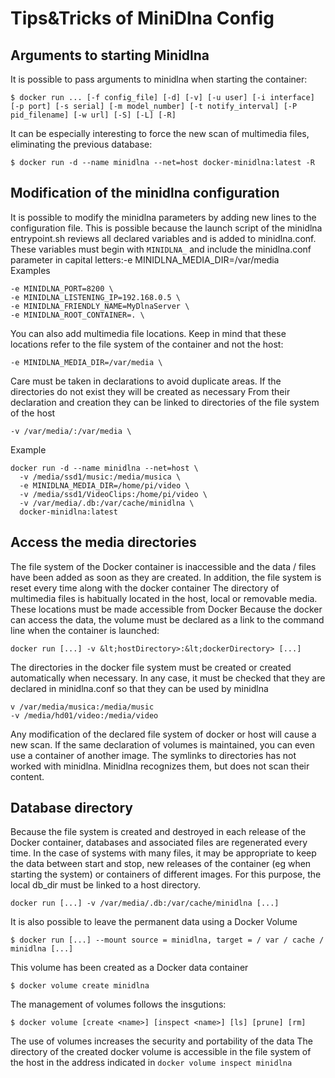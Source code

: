# Tips&Tricks of MiniDlna Config 
## Arguments to starting Minidlna
It is possible to pass arguments to minidlna when starting the container:

```
$ docker run ... [-f config_file] [-d] [-v] [-u user] [-i interface] [-p port] [-s serial] [-m model_number] [-t notify_interval] [-P pid_filename] [-w url] [-S] [-L] [-R]
```

It can be especially interesting to force the new scan of multimedia files, eliminating the previous database:
```
$ docker run -d --name minidlna --net=host docker-minidlna:latest -R
```
## Modification of the minidlna configuration
It is possible to modify the minidlna parameters by adding new lines to the configuration file. This is possible because the launch script of the minidlna entrypoint.sh reviews all declared variables and is added to minidlna.conf. These variables must begin with ```MINIDLNA_``` and include the minidlna.conf parameter in capital letters:-e MINIDLNA_MEDIA_DIR=/var/media \
Examples
```
-e MINIDLNA_PORT=8200 \
-e MINIDLNA_LISTENING_IP=192.168.0.5 \
-e MINIDLNA_FRIENDLY_NAME=MyDlnaServer \
-e MINIDLNA_ROOT_CONTAINER=. \
```
You can also add multimedia file locations. Keep in mind that these locations refer to the file system of the container and not the host:
```
-e MINIDLNA_MEDIA_DIR=/var/media \
```
Care must be taken in declarations to avoid duplicate areas.
If the directories do not exist they will be created as necessary
From their declaration and creation they can be linked to directories of the file system of the host
```
-v /var/media/:/var/media \
```
Example
```
docker run -d --name minidlna --net=host \ 
  -v /media/ssd1/music:/media/musica \ 
  -e MINIDLNA_MEDIA_DIR=/home/pi/video \ 
  -v /media/ssd1/VideoClips:/home/pi/video \ 
  -v /var/media/.db:/var/cache/minidlna \ 
  docker-minidlna:latest
```
## Access the media directories
The file system of the Docker container is inaccessible and the data / files have been added as soon as they are created. In addition, the file system is reset every time along with the docker container
The directory of multimedia files is habitually located in the host, local or removable media. These locations must be made accessible from Docker
Because the docker can access the data, the volume must be declared as a link to the command line when the container is launched:
```
docker run [...] -v &lt;hostDirectory>:&lt;dockerDirectory> [...]
```
The directories in the docker file system must be created or created automatically when necessary. In any case, it must be checked that they are declared in minidlna.conf so that they can be used by minidlna
```
v /var/media/musica:/media/music
-v /media/hd01/video:/media/video
```
Any modification of the declared file system of docker or host will cause a new scan. If the same declaration of volumes is maintained, you can even use a container of another image.
The symlinks to directories has not worked with minidlna. Minidlna recognizes them, but does not scan their content.
## Database directory
Because the file system is created and destroyed in each release of the Docker container, databases and associated files are regenerated every time. In the case of systems with many files, it may be appropriate to keep the data between start and stop, new releases of the container (eg when starting the system) or containers of different images. For this purpose, the local db_dir must be linked to a host directory.
```
docker run [...] -v /var/media/.db:/var/cache/minidlna [...]
```
It is also possible to leave the permanent data using a Docker Volume
```
$ docker run [...] --mount source = minidlna, target = / var / cache / minidlna [...]
```
This volume has been created as a Docker data container
```
$ docker volume create minidlna
```
The management of volumes follows the insgutions:
```
$ docker volume [create <name>] [inspect <name>] [ls] [prune] [rm]
```
The use of volumes increases the security and portability of the data
The directory of the created docker volume is accessible in the file system of the host in the address indicated in ```docker volume inspect minidlna```
